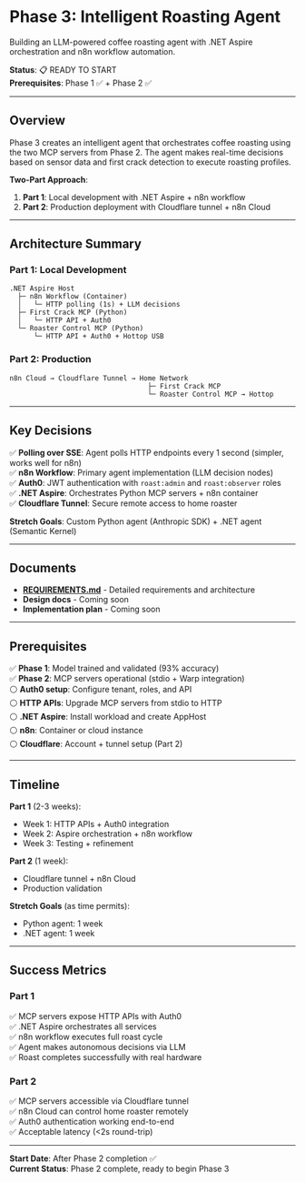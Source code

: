 # Phase 3: Intelligent Roasting Agent

Building an LLM-powered coffee roasting agent with .NET Aspire orchestration and n8n workflow automation.

**Status**: 📋 READY TO START  
**Prerequisites**: Phase 1 ✅ + Phase 2 ✅

---

## Overview

Phase 3 creates an intelligent agent that orchestrates coffee roasting using the two MCP servers from Phase 2. The agent makes real-time decisions based on sensor data and first crack detection to execute roasting profiles.

**Two-Part Approach**:
1. **Part 1**: Local development with .NET Aspire + n8n workflow
2. **Part 2**: Production deployment with Cloudflare tunnel + n8n Cloud

---

## Architecture Summary

### Part 1: Local Development
```
.NET Aspire Host
  ├─ n8n Workflow (Container)
  │   └─ HTTP polling (1s) + LLM decisions
  ├─ First Crack MCP (Python)
  │   └─ HTTP API + Auth0
  └─ Roaster Control MCP (Python)
      └─ HTTP API + Auth0 + Hottop USB
```

### Part 2: Production
```
n8n Cloud → Cloudflare Tunnel → Home Network
                                  ├─ First Crack MCP
                                  └─ Roaster Control MCP → Hottop
```

---

## Key Decisions

✅ **Polling over SSE**: Agent polls HTTP endpoints every 1 second (simpler, works well for n8n)  
✅ **n8n Workflow**: Primary agent implementation (LLM decision nodes)  
✅ **Auth0**: JWT authentication with `roast:admin` and `roast:observer` roles  
✅ **.NET Aspire**: Orchestrates Python MCP servers + n8n container  
✅ **Cloudflare Tunnel**: Secure remote access to home roaster  

**Stretch Goals**: Custom Python agent (Anthropic SDK) + .NET agent (Semantic Kernel)

---

## Documents

- **[REQUIREMENTS.md](./REQUIREMENTS.md)** - Detailed requirements and architecture
- **Design docs** - Coming soon
- **Implementation plan** - Coming soon

---

## Prerequisites

✅ **Phase 1**: Model trained and validated (93% accuracy)  
✅ **Phase 2**: MCP servers operational (stdio + Warp integration)  
⚪ **Auth0 setup**: Configure tenant, roles, and API  
⚪ **HTTP APIs**: Upgrade MCP servers from stdio to HTTP  
⚪ **.NET Aspire**: Install workload and create AppHost  
⚪ **n8n**: Container or cloud instance  
⚪ **Cloudflare**: Account + tunnel setup (Part 2)  

---

## Timeline

**Part 1** (2-3 weeks):
- Week 1: HTTP APIs + Auth0 integration
- Week 2: Aspire orchestration + n8n workflow
- Week 3: Testing + refinement

**Part 2** (1 week):
- Cloudflare tunnel + n8n Cloud
- Production validation

**Stretch Goals** (as time permits):
- Python agent: 1 week
- .NET agent: 1 week

---

## Success Metrics

### Part 1
✅ MCP servers expose HTTP APIs with Auth0  
✅ .NET Aspire orchestrates all services  
✅ n8n workflow executes full roast cycle  
✅ Agent makes autonomous decisions via LLM  
✅ Roast completes successfully with real hardware  

### Part 2
✅ MCP servers accessible via Cloudflare tunnel  
✅ n8n Cloud can control home roaster remotely  
✅ Auth0 authentication working end-to-end  
✅ Acceptable latency (<2s round-trip)  

---

**Start Date**: After Phase 2 completion ✅  
**Current Status**: Phase 2 complete, ready to begin Phase 3

